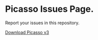 # Picasso Issues Page.
Report your issues in this repository.

[Download Picasso v3](https://github.com/sourcelocation/Picasso-v3/releases/latest)
